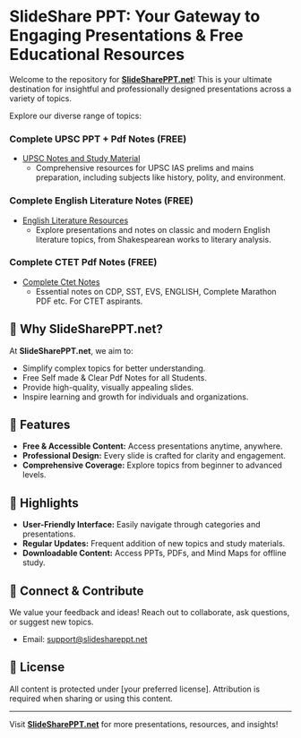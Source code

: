 # SlideShare PPT: Your Gateway to Engaging Presentations & Free Educational Resources

Welcome to the repository for **[SlideSharePPT.net](https://slideshareppt.net/)**! This is your ultimate destination for insightful and professionally designed presentations across a variety of topics.  

Explore our diverse range of topics:

### Complete UPSC PPT + Pdf Notes (FREE)

- [UPSC Notes and Study Material](https://slideshareppt.net/category/upsc-notes/)  
  - Comprehensive resources for UPSC IAS prelims and mains preparation, including subjects like history, polity, and environment.  


### Complete English Literature Notes (FREE)
 
- [English Literature Resources](https://slideshareppt.net/category/english-literature/)  
  - Explore presentations and notes on classic and modern English literature topics, from Shakespearean works to literary analysis.  


### Complete CTET Pdf Notes (FREE)

- [Complete Ctet Notes](https://letslearnsquad.com/category/ctet/)
  - Essential notes on CDP, SST, EVS, ENGLISH, Complete Marathon PDF etc. For CTET aspirants.

## 🎯 Why SlideSharePPT.net?  
At **SlideSharePPT.net**, we aim to:  
- Simplify complex topics for better understanding.
- Free Self made & Clear Pdf Notes for all Students.
- Provide high-quality, visually appealing slides.  
- Inspire learning and growth for individuals and organizations.  

## 🌟 Features  
- **Free & Accessible Content:** Access presentations anytime, anywhere.  
- **Professional Design:** Every slide is crafted for clarity and engagement.  
- **Comprehensive Coverage:** Explore topics from beginner to advanced levels.

## 🌟 Highlights

- **User-Friendly Interface:** Easily navigate through categories and presentations.
- **Regular Updates:** Frequent addition of new topics and study materials.
- **Downloadable Content:** Access PPTs, PDFs, and Mind Maps for offline study.

## 🤝 Connect & Contribute  
We value your feedback and ideas! Reach out to collaborate, ask questions, or suggest new topics.  
- Email: [support@slideshareppt.net](mailto:help@slideshareppt.net)  

## 📜 License  
All content is protected under [your preferred license]. Attribution is required when sharing or using this content.  

---  
Visit **[SlideSharePPT.net](https://slideshareppt.net/)** for more presentations, resources, and insights!  
